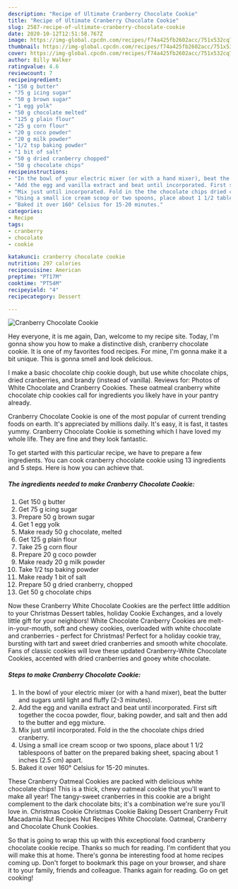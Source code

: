 ```yaml
---
description: "Recipe of Ultimate Cranberry Chocolate Cookie"
title: "Recipe of Ultimate Cranberry Chocolate Cookie"
slug: 2587-recipe-of-ultimate-cranberry-chocolate-cookie
date: 2020-10-12T12:51:58.767Z
image: https://img-global.cpcdn.com/recipes/f74a425fb2602acc/751x532cq70/cranberry-chocolate-cookie-recipe-main-photo.jpg
thumbnail: https://img-global.cpcdn.com/recipes/f74a425fb2602acc/751x532cq70/cranberry-chocolate-cookie-recipe-main-photo.jpg
cover: https://img-global.cpcdn.com/recipes/f74a425fb2602acc/751x532cq70/cranberry-chocolate-cookie-recipe-main-photo.jpg
author: Billy Walker
ratingvalue: 4.6
reviewcount: 7
recipeingredient:
- "150 g butter"
- "75 g icing sugar"
- "50 g brown sugar"
- "1 egg yolk"
- "50 g chocolate melted"
- "125 g plain flour"
- "25 g corn flour"
- "20 g coco powder"
- "20 g milk powder"
- "1/2 tsp baking powder"
- "1 bit of salt"
- "50 g dried cranberry chopped"
- "50 g chocolate chips"
recipeinstructions:
- "In the bowl of your electric mixer (or with a hand mixer), beat the butter and sugars until light and fluffy (2-3 minutes)."
- "Add the egg and vanilla extract and beat until incorporated. First sift together the cocoa powder, flour, baking powder, and salt and then add to the butter and egg mixture."
- "Mix just until incorporated. Fold in the the chocolate chips dried cranberry."
- "Using a small ice cream scoop or two spoons, place about 1 1/2 tablespoons of batter on the prepared baking sheet, spacing about 1 inches (2.5 cm) apart."
- "Baked it over 160° Celsius for 15-20 minutes."
categories:
- Recipe
tags:
- cranberry
- chocolate
- cookie

katakunci: cranberry chocolate cookie 
nutrition: 297 calories
recipecuisine: American
preptime: "PT17M"
cooktime: "PT54M"
recipeyield: "4"
recipecategory: Dessert

---
```



![Cranberry Chocolate Cookie](https://img-global.cpcdn.com/recipes/f74a425fb2602acc/751x532cq70/cranberry-chocolate-cookie-recipe-main-photo.jpg)

Hey everyone, it is me again, Dan, welcome to my recipe site. Today, I'm gonna show you how to make a distinctive dish, cranberry chocolate cookie. It is one of my favorites food recipes. For mine, I'm gonna make it a bit unique. This is gonna smell and look delicious.

I make a basic chocolate chip cookie dough, but use white chocolate chips, dried cranberries, and brandy (instead of vanilla). Reviews for: Photos of White Chocolate and Cranberry Cookies. These oatmeal cranberry white chocolate chip cookies call for ingredients you likely have in your pantry already.

Cranberry Chocolate Cookie is one of the most popular of current trending foods on earth. It's appreciated by millions daily. It's easy, it is fast, it tastes yummy. Cranberry Chocolate Cookie is something which I have loved my whole life. They are fine and they look fantastic.


To get started with this particular recipe, we have to prepare a few ingredients. You can cook cranberry chocolate cookie using 13 ingredients and 5 steps. Here is how you can achieve that.

<!--inarticleads1-->

##### The ingredients needed to make Cranberry Chocolate Cookie:

1. Get 150 g butter
1. Get 75 g icing sugar
1. Prepare 50 g brown sugar
1. Get 1 egg yolk
1. Make ready 50 g chocolate, melted
1. Get 125 g plain flour
1. Take 25 g corn flour
1. Prepare 20 g coco powder
1. Make ready 20 g milk powder
1. Take 1/2 tsp baking powder
1. Make ready 1 bit of salt
1. Prepare 50 g dried cranberry, chopped
1. Get 50 g chocolate chips


Now these Cranberry White Chocolate Cookies are the perfect little addition to your Christmas Dessert tables, holiday Cookie Exchanges, and a lovely little gift for your neighbors! White Chocolate Cranberry Cookies are melt-in-your-mouth, soft and chewy cookies, overloaded with white chocolate and cranberries - perfect for Christmas! Perfect for a holiday cookie tray, bursting with tart and sweet dried cranberries and smooth white chocolate. Fans of classic cookies will love these updated Cranberry-White Chocolate Cookies, accented with dried cranberries and gooey white chocolate. 

<!--inarticleads2-->

##### Steps to make Cranberry Chocolate Cookie:

1. In the bowl of your electric mixer (or with a hand mixer), beat the butter and sugars until light and fluffy (2-3 minutes).
1. Add the egg and vanilla extract and beat until incorporated. First sift together the cocoa powder, flour, baking powder, and salt and then add to the butter and egg mixture.
1. Mix just until incorporated. Fold in the the chocolate chips dried cranberry.
1. Using a small ice cream scoop or two spoons, place about 1 1/2 tablespoons of batter on the prepared baking sheet, spacing about 1 inches (2.5 cm) apart.
1. Baked it over 160° Celsius for 15-20 minutes.


These Cranberry Oatmeal Cookies are packed with delicious white chocolate chips! This is a thick, chewy oatmeal cookie that you&#39;ll want to make all year! The tangy-sweet cranberries in this cookie are a bright complement to the dark chocolate bits; it&#39;s a combination we&#39;re sure you&#39;ll love in. Christmas Cookie Christmas Cookie Baking Dessert Cranberry Fruit Macadamia Nut Recipes Nut Recipes White Chocolate. Oatmeal, Cranberry and Chocolate Chunk Cookies. 

So that is going to wrap this up with this exceptional food cranberry chocolate cookie recipe. Thanks so much for reading. I'm confident that you will make this at home. There's gonna be interesting food at home recipes coming up. Don't forget to bookmark this page on your browser, and share it to your family, friends and colleague. Thanks again for reading. Go on get cooking!
